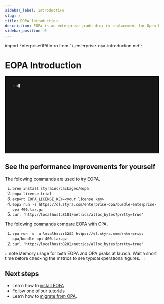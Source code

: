 ```yaml
---
sidebar_label: Introduction
slug: /
title: EOPA Introduction
description: EOPA is an enterprise-grade drop-in replacement for Open Policy Agent (OPA)
sidebar_position: 0
---
```


<!-- markdownlint-disable MD044 -->
import EnterpriseOPAIntro from './_enterprise-opa-introduction.md';


# EOPA Introduction

<EnterpriseOPAIntro />

![Hello World](./helloworld.gif)


## See the performance improvements for yourself

The following commands are used to try EOPA.

1. `brew install styrainc/packages/eopa`
1. `eopa license trial`
1. `export EOPA_LICENSE_KEY=<your license key>`
1. `eopa run -s https://dl.styra.com/enterprise-opa/bundle-enterprise-opa-400.tar.gz`
1. `curl 'http://localhost:8181/metrics/alloc_bytes?pretty=true'`

The following commands compare EOPA with OPA.

1. `opa run -s -a localhost:8282 https://dl.styra.com/enterprise-opa/bundle-opa-400.tar.gz`
1. `curl 'http://localhost:8282/metrics/alloc_bytes?pretty=true'`

:::note
Memory usage for both EOPA and OPA peaks at launch. Wait a short time before checking the metrics to see typical operational figures.
:::


## Next steps

- Learn how to [install EOPA](/enterprise-opa/how-to/install)
- Follow one of our [tutorials](/enterprise-opa/tutorials)
- Learn how to [migrate from OPA](/enterprise-opa/how-to/migrate-from-opa).
